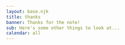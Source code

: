 ```yaml
---
layout: base.njk
title: thanks
banner: Thanks for the note!
sub: Here's some other things to look at...
calendar: all
---
```

